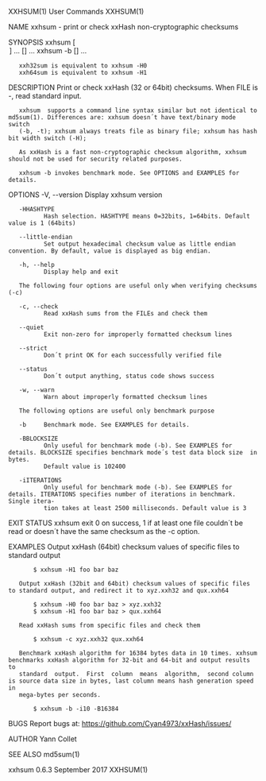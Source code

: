 XXHSUM(1)                                                          User Commands                                                         XXHSUM(1)

NAME
       xxhsum - print or check xxHash non-cryptographic checksums

SYNOPSIS
       xxhsum [<OPTION>] ... [<FILE>] ...
       xxhsum -b [<OPTION>] ...

       xxh32sum is equivalent to xxhsum -H0
       xxh64sum is equivalent to xxhsum -H1

DESCRIPTION
       Print or check xxHash (32 or 64bit) checksums. When FILE is -, read standard input.

       xxhsum  supports a command line syntax similar but not identical to md5sum(1). Differences are: xxhsum doesn´t have text/binary mode switch
       (-b, -t); xxhsum always treats file as binary file; xxhsum has hash bit width switch (-H);

       As xxHash is a fast non-cryptographic checksum algorithm, xxhsum should not be used for security related purposes.

       xxhsum -b invokes benchmark mode. See OPTIONS and EXAMPLES for details.

OPTIONS
       -V, --version
              Display xxhsum version

       -HHASHTYPE
              Hash selection. HASHTYPE means 0=32bits, 1=64bits. Default value is 1 (64bits)

       --little-endian
              Set output hexadecimal checksum value as little endian convention. By default, value is displayed as big endian.

       -h, --help
              Display help and exit

       The following four options are useful only when verifying checksums (-c)

       -c, --check
              Read xxHash sums from the FILEs and check them

       --quiet
              Exit non-zero for improperly formatted checksum lines

       --strict
              Don´t print OK for each successfully verified file

       --status
              Don´t output anything, status code shows success

       -w, --warn
              Warn about improperly formatted checksum lines

       The following options are useful only benchmark purpose

       -b     Benchmark mode. See EXAMPLES for details.

       -BBLOCKSIZE
              Only useful for benchmark mode (-b). See EXAMPLES for details. BLOCKSIZE specifies benchmark mode´s test data block size  in  bytes.
              Default value is 102400

       -iITERATIONS
              Only useful for benchmark mode (-b). See EXAMPLES for details. ITERATIONS specifies number of iterations in benchmark. Single itera‐
              tion takes at least 2500 milliseconds. Default value is 3

EXIT STATUS
       xxhsum exit 0 on success, 1 if at least one file couldn´t be read or doesn´t have the same checksum as the -c option.

EXAMPLES
       Output xxHash (64bit) checksum values of specific files to standard output

           $ xxhsum -H1 foo bar baz

       Output xxHash (32bit and 64bit) checksum values of specific files to standard output, and redirect it to xyz.xxh32 and qux.xxh64

           $ xxhsum -H0 foo bar baz > xyz.xxh32
           $ xxhsum -H1 foo bar baz > qux.xxh64

       Read xxHash sums from specific files and check them

           $ xxhsum -c xyz.xxh32 qux.xxh64

       Benchmark xxHash algorithm for 16384 bytes data in 10 times. xxhsum benchmarks xxHash algorithm for 32-bit and 64-bit and output results to
       standard  output.  First  column  means  algorithm,  second column is source data size in bytes, last column means hash generation speed in
       mega-bytes per seconds.

           $ xxhsum -b -i10 -B16384

BUGS
       Report bugs at: https://github.com/Cyan4973/xxHash/issues/

AUTHOR
       Yann Collet

SEE ALSO
       md5sum(1)

xxhsum 0.6.3                                                      September 2017                                                         XXHSUM(1)
